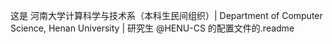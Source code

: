 这是 河南大学计算科学与技术系（本科生民间组织）| Department of Computer Science, Henan University | 研究生 @HENU-CS 的配置文件的.readme

